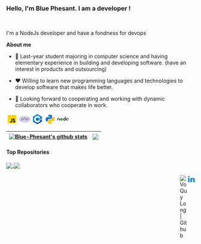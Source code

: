 <p align="center"><h3 width="80%"> Hello, I'm Blue Phesant. I am a developer !</h3></a></p>

<br />

I'm a NodeJs developer and have a fondness for devops

**About me**

- 💼 Last-year student majoring in computer science and having elementary experience in building and developing software. (have an interest in products and outsourcing)

- ❤️ Willing to learn new programming languages and technologies to develop software that makes life better.

- 💬 Looking forward to cooperating and working with dynamic collaborators who cooperate in work.

<code><img height="30" alt="javascript" src="./assets/icons8-javascript-480.png"></code>
<code><img height="30" alt="php" src="./assets/icons8-php-logo-480.png"></code>
<code><img height="30" alt="react" src="./assets/icons8-c++-480.png"></code>
<code><img height="30" alt="graphql" src="./assets/icons8-python-480.png"></code>
<code><img height="30" alt="nodejs" src="./assets/icons8-nodejs-480.png"></code>    


| <a href="https://github.com/anuraghazra/github-readme-stats"><img align="center" src="https://github-readme-stats.vercel.app/api?username=Blue-Pheasant&show_icons=true&include_all_commits=true&theme=buefy&hide_border=true" alt="Blue-Phesant's github stats" /></a> | <a href="https://github.com/anuraghazra/github-readme-stats"><img align="center" src="https://github-readme-stats.vercel.app/api/top-langs/?username=Blue-Pheasant&layout=compact&theme=buefy&hide_border=true" /></a> |
| ------------- | ------------- |

#### Top Repositories


<a href="https://github.com/Blue-Pheasant/Point-of-sale">
  <img align="center" src="https://github-readme-stats.vercel.app/api/pin/?username=Blue-Pheasant&repo=Point-of-sale&theme=buefy" />
</a>
<a href="https://github.com/Blue-Pheasant/Odoo-connector">
  <img align="center" src="https://github-readme-stats.vercel.app/api/pin/?username=Blue-Pheasant&repo=Odoo-connector&theme=buefy" />
</a>
<br />
<br />

<a href="https://www.linkedin.com/in/vo-quy-long-912944210/">
  <img align="right" alt="Vo Quy Long | Linkedin" width="21px" src="./assets/icons8-linkedin-2-480.png" />
</a>
<a href="https://github.com/Blue-Pheasant">
  <img align="right" alt="Vo Quy Long | Github" width="20px" src="https://github.githubassets.com/images/modules/logos_page/GitHub-Mark.png" />
</a>
